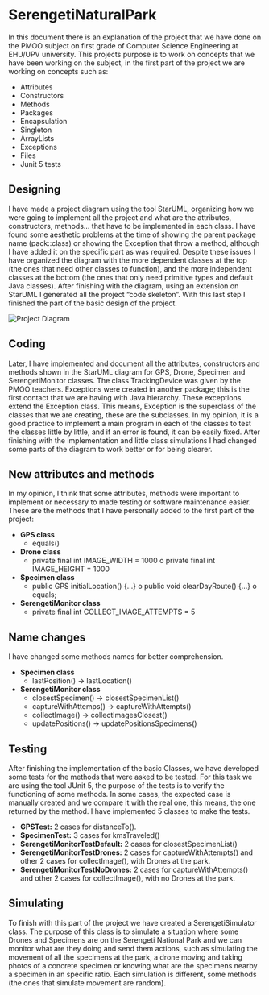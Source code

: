 # SerengetiNaturalPark
In this document there is an explanation of the project that we have done on the PMOO subject on first grade of Computer Science Engineering at EHU/UPV university.
This projects purpose is to work on concepts that we have been working on the subject, in the first part of the project we are working on concepts such as:
- Attributes
- Constructors
- Methods
- Packages
- Encapsulation
- Singleton
- ArrayLists
- Exceptions
- Files
- Junit 5 tests

## Designing
I have made a project diagram using the tool StarUML, organizing how we were going to implement all the project and what are the attributes, constructors, methods... that have to be implemented in each class.
I have found some aesthetic problems at the time of showing the parent package name (pack::class) or showing the Exception that throw a method, although I have added it on the specific part as was required. Despite these issues I have organized the diagram with the more dependent classes at the top (the ones that need other classes to function), and the more independent classes at the bottom (the ones that only need primitive types and default Java classes).
After finishing with the diagram, using an extension on StarUML I generated all the project “code skeleton”. With this last step I finished the part of the basic design of the project.

![Project Diagram](https://github.com/iyan22/SerengetiNaturalPark/blob/master/uml/Project%20diagram.jpg)


## Coding
Later, I have implemented and document all the attributes, constructors and methods shown in the StarUML diagram for GPS, Drone, Specimen and SerengetiMonitor classes. The class TrackingDevice was given by the PMOO teachers.
Exceptions were created in another package; this is the first contact that we are having with Java hierarchy. These exceptions extend the Exception class. This means, Exception is the superclass of the classes that we are creating, these are the subclasses.
In my opinion, it is a good practice to implement a main program in each of the classes to test the classes little by little, and if an error is found, it can be easily fixed.
After finishing with the implementation and little class simulations I had changed some parts of the diagram to work better or for being clearer.

## New attributes and methods
In my opinion, I think that some attributes, methods were important to implement or necessary to made testing or software maintenance easier.
These are the methods that I have personally added to the first part of the project:
- **GPS class**
  - equals()
- **Drone class**
  - private final int IMAGE_WIDTH = 1000 o private final int IMAGE_HEIGHT = 1000
- **Specimen class**
  - public GPS initialLocation() {...} o public void clearDayRoute() {...} o equals;
- **SerengetiMonitor class**
  - private final int COLLECT_IMAGE_ATTEMPTS = 5

## Name changes
I have changed some methods names for better comprehension.
- **Specimen class**
  - lastPosition() -> lastLocation()
- **SerengetiMonitor class**
  - closestSpecimen() -> closestSpecimenList()
  - captureWithAttemps() -> captureWithAttempts()
  - collectImage() -> collectImagesClosest()
  - updatePositions() -> updatePositionsSpecimens()

## Testing
After finishing the implementation of the basic Classes, we have developed some tests for the methods that were asked to be tested. For this task we are using the tool JUnit 5, the purpose of the tests is to verify the functioning of some methods. In some cases, the expected case is manually created and we compare it with the real one, this means, the one returned by the method.
I have implemented 5 classes to make the tests.
- **GPSTest:** 2 cases for distanceTo().
- **SpecimenTest:** 3 cases for kmsTraveled()
- **SerengetiMonitorTestDefault:** 2 cases for closestSpecimenList()
- **SerengetiMonitorTestDrones:** 2 cases for captureWithAttempts() and other 2
cases for collectImage(), with Drones at the park.
- **SerengetiMonitorTestNoDrones:** 2 cases for captureWithAttempts() and other
2 cases for collectImage(), with no Drones at the park.

## Simulating
To finish with this part of the project we have created a SerengetiSimulator class. The purpose of this class is to simulate a situation where some Drones and Specimens are on the Serengeti National Park and we can monitor what are they doing and send them actions, such as simulating the movement of all the specimens at the park, a drone moving and taking photos of a concrete specimen or knowing what are the specimens nearby a specimen in an specific ratio.
Each simulation is different, some methods (the ones that simulate movement are random).
